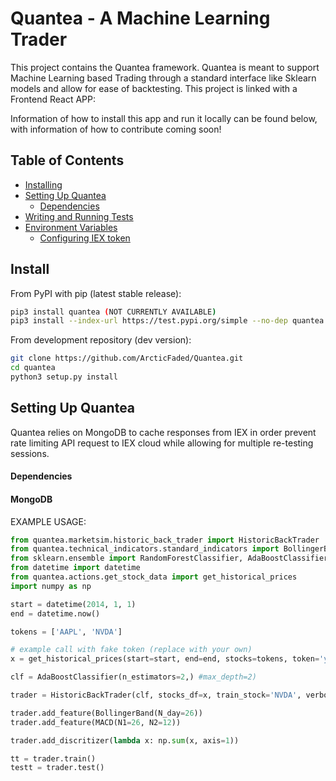 # Quantea - A Machine Learning Trader


 This project contains the Quantea framework. Quantea is meant to support Machine Learning based Trading through a standard interface like Sklearn models and allow for ease of backtesting.
 This project is linked with a Frontend React APP: <link to be added>
 
 Information of how to install this app and run it locally can be found below, with information of how to contribute coming soon!


 ## Table of Contents


* [Installing](#install)	
* [Setting Up Quantea](#setting-up-quantea)
  * [Dependencies](#dependencies)
* [Writing and Running Tests](#writing-and-running-tests)
* [Environment Variables](#environment-variables)
  * [Configuring IEX token](#configuring-iex-token)
  
  
 ## Install
 From PyPI with pip (latest stable release):

 ```bash
 pip3 install quantea (NOT CURRENTLY AVAILABLE)
 pip3 install --index-url https://test.pypi.org/simple --no-dep quantea --upgrade (ONLY TEST AVAILABLE)
 ```

 From development repository (dev version):

 ```bash
 git clone https://github.com/ArcticFaded/Quantea.git
 cd quantea
 python3 setup.py install
 ```
 ## Setting Up Quantea
 Quantea relies on MongoDB to cache responses from IEX in order prevent rate limiting API request to IEX cloud while allowing for multiple re-testing sessions.
  
  #### Dependencies
  
  #### MongoDB
  
 EXAMPLE USAGE:
```python
from quantea.marketsim.historic_back_trader import HistoricBackTrader
from quantea.technical_indicators.standard_indicators import BollingerBand, EMA, MACD
from sklearn.ensemble import RandomForestClassifier, AdaBoostClassifier
from datetime import datetime
from quantea.actions.get_stock_data import get_historical_prices
import numpy as np

start = datetime(2014, 1, 1)
end = datetime.now()

tokens = ['AAPL', 'NVDA']

# example call with fake token (replace with your own)
x = get_historical_prices(start=start, end=end, stocks=tokens, token='your_iex_token_here')

clf = AdaBoostClassifier(n_estimators=2,) #max_depth=2)

trader = HistoricBackTrader(clf, stocks_df=x, train_stock='NVDA', verbose=True)

trader.add_feature(BollingerBand(N_day=26))
trader.add_feature(MACD(N1=26, N2=12))

trader.add_discritizer(lambda x: np.sum(x, axis=1))

tt = trader.train()
testt = trader.test()
```
